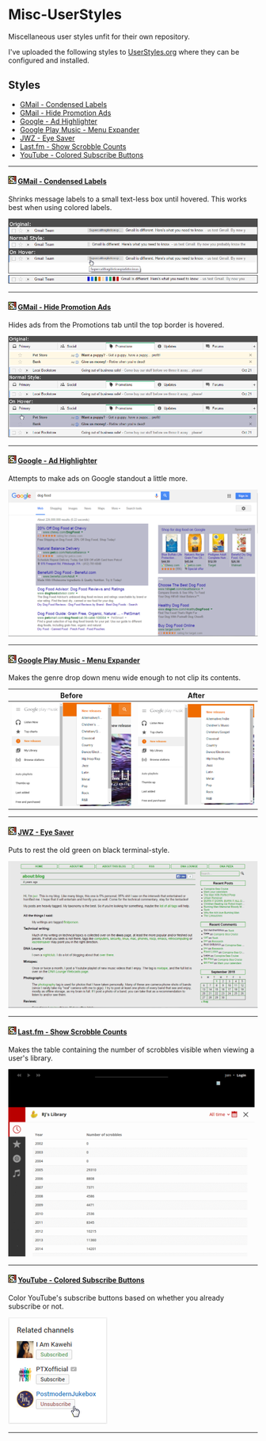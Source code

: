 Misc-UserStyles
===============

Miscellaneous user styles unfit for their own repository.

I've uploaded the following styles to [UserStyles.org][UserStylesProfile] where
they can be configured and installed.


## Styles
* [GMail - Condensed Labels](#GMail_Condensed_Labels)
* [GMail - Hide Promotion Ads](#GMail_Hide_Promotion_Ads)
* [Google - Ad Highlighter](#Google_Ad_Highlighter)
* [Google Play Music - Menu Expander](#Google_Play_Music_Menu_Expander)
* [JWZ - Eye Saver](#JWZ_Eye_Saver)
* [Last.fm - Show Scrobble Counts](#Lastfm_Show_Scrobble_Counts)
* [YouTube - Colored Subscribe Buttons](#YouTube_Colored_Subscribe_Buttons)

--------------------------------------------------------------------------------

<a name="GMail_Condensed_Labels" />

#### [![UserStyles](res/stylish_icon.png)][GMail_Condensed_Labels] [GMail - Condensed Labels][GMail_Condensed_Labels_File]

Shrinks message labels to a small text-less box until hovered.
This works best when using colored labels.

![Screenshot showing changes made by style.](res/GMail.Condensed.Labels.png)
![Screenshot with style active and colored labels.](res/GMail.Condensed.Labels.2.png)

--------------------------------------------------------------------------------

<a name="GMail_Hide_Promotion_Ads" />

#### [![UserStyles](res/stylish_icon.png)][GMail_Hide_Promotion_Ads] [GMail - Hide Promotion Ads][GMail_Hide_Promotion_Ads_File]

Hides ads from the Promotions tab until the top border is hovered.

![Screenshot showing changes made by style.](res/GMail.Hide.Promotion.Ads.png)

--------------------------------------------------------------------------------

<a name="Google_Ad_Highlighter" />

#### [![UserStyles](res/stylish_icon.png)][Google_Ad_Highlighter] [Google - Ad Highlighter][Google_Ad_Highlighter_File]

Attempts to make ads on Google standout a little more.

![Screenshot with style active.](res/Google.Ad.Highlighter.png)

--------------------------------------------------------------------------------

<a name="Google_Play_Music_Menu_Expander" />

#### [![UserStyles](res/stylish_icon.png)][Google_Play_Music_Menu_Expander] [Google Play Music - Menu Expander][Google_Play_Music_Menu_Expander_File]

Makes the genre drop down menu wide enough to not clip its contents.

| Before                                                                       | After                                                                           |
| ---------------------------------------------------------------------------- | ------------------------------------------------------------------------------- |
| ![Screenshot without style.](res/Google.Play.Music.Menu.Expander.Before.png) | ![Screenshot with style active.](res/Google.Play.Music.Menu.Expander.After.png) |

--------------------------------------------------------------------------------

<a name="JWZ_Eye_Saver" />

#### [![UserStyles](res/stylish_icon.png)][JWZ_Eye_Saver] [JWZ - Eye Saver][JWZ_Eye_Saver_File]

Puts to rest the old green on black terminal-style.

![Screenshot with style active.](res/JWZ.Improved.png)

--------------------------------------------------------------------------------

<a name="Lastfm_Show_Scrobble_Counts" />

#### [![UserStyles](res/stylish_icon.png)][Lastfm_Show_Scrobble_Counts] [Last.fm - Show Scrobble Counts][Lastfm_Show_Scrobble_Counts_File]

Makes the table containing the number of scrobbles visible when viewing a
user's library.

![Screenshot with style active.](res/Last.fm.Show.Scrobble.Counts.png)

--------------------------------------------------------------------------------

<a name="YouTube_Colored_Subscribe_Buttons" />

#### [![UserStyles](res/stylish_icon.png)][YouTube_Colored_Subscribe_Buttons] [YouTube - Colored Subscribe Buttons][YouTube_Colored_Subscribe_Buttons_File]

Color YouTube's subscribe buttons based on whether you already subscribe or not.

![Screenshot with style active.](res/YouTube.Colored.Subscribe.Buttons.png)

--------------------------------------------------------------------------------

[UserStylesProfile]: https://userstyles.org/users/115392
[GMail_Condensed_Labels]: https://userstyles.org/styles/108412/gmail-condensed-labels
[GMail_Condensed_Labels_File]: GMail.Condensed.Labels.user.css
[GMail_Hide_Promotion_Ads]: https://userstyles.org/styles/118365/gmail-hide-promotion-ads
[GMail_Hide_Promotion_Ads_File]: GMail.Hide.Promotion.Ads.user.css
[Google_Ad_Highlighter]: https://userstyles.org/styles/108205/google-ad-highlighter
[Google_Ad_Highlighter_File]: Google.Ad.Highlighter.user.css
[Google_Play_Music_Menu_Expander]: https://userstyles.org/styles/118349/google-play-music-menu-expander
[Google_Play_Music_Menu_Expander_File]: Google.Play.Music.Menu.Expander.user.css
[JWZ_Eye_Saver]: https://userstyles.org/styles/108208/jwz-eye-saver
[JWZ_Eye_Saver_File]: JWZ.Improved.user.css
[Lastfm_Show_Scrobble_Counts]: https://userstyles.org/styles/118344/last-fm-show-scrobble-counts-in-library
[Lastfm_Show_Scrobble_Counts_File]: Last.fm.Show.Scrobble.Counts.user.css
[YouTube_Colored_Subscribe_Buttons]: https://userstyles.org/styles/120205/youtube-colored-subscribe-buttons
[YouTube_Colored_Subscribe_Buttons_File]: YouTube.Colored.Subscribe.Buttons.user.css
